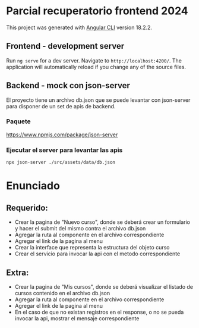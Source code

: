 # Parcial recuperatorio frontend 2024
This project was generated with [Angular CLI](https://github.com/angular/angular-cli) version 18.2.2.


## Frontend - development server
Run `ng serve` for a dev server. Navigate to `http://localhost:4200/`. The application will automatically reload if you change any of the source files.


## Backend - mock con json-server
El proyecto tiene un archivo db.json que se puede levantar con json-server para disponer de un set de apis de backend.

### Paquete
https://www.npmjs.com/package/json-server

### Ejecutar el server para levantar las apis
```
npx json-server ./src/assets/data/db.json
```

# Enunciado

## Requerido:
- Crear la pagina de "Nuevo curso", donde se deberá crear un formulario y hacer el submit del mismo contra el archivo db.json
- Agregar la ruta al componente en el archivo correspondiente
- Agregar el link de la pagina al menu
- Crear la interface que representa la estructura del objeto curso
- Crear el servicio para invocar la api con el metodo correspondiente

## Extra:
- Crear la pagina de "Mis cursos", donde se deberá visualizar el listado de cursos contenido en el archivo db.json
- Agregar la ruta al componente en el archivo correspondiente
- Agregar el link de la pagina al menu
- En el caso de que no existan registros en el response, o no se pueda invocar la api, mostrar el mensaje correspondiente





